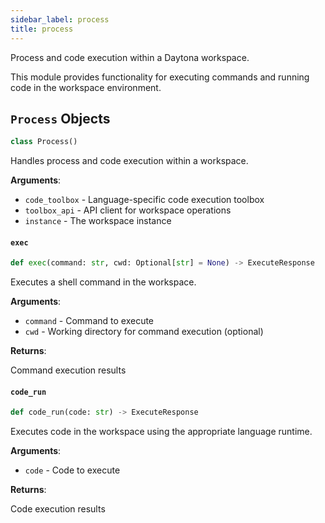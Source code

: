 ```yaml
---
sidebar_label: process
title: process
---
```


Process and code execution within a Daytona workspace.

This module provides functionality for executing commands and running code
in the workspace environment.

## `Process` Objects

```python
class Process()
```

Handles process and code execution within a workspace.

**Arguments**:

- `code_toolbox` - Language-specific code execution toolbox
- `toolbox_api` - API client for workspace operations
- `instance` - The workspace instance

#### `exec`

```python
def exec(command: str, cwd: Optional[str] = None) -> ExecuteResponse
```

Executes a shell command in the workspace.

**Arguments**:

- `command` - Command to execute
- `cwd` - Working directory for command execution (optional)
  

**Returns**:

  Command execution results

#### `code_run`

```python
def code_run(code: str) -> ExecuteResponse
```

Executes code in the workspace using the appropriate language runtime.

**Arguments**:

- `code` - Code to execute
  

**Returns**:

  Code execution results

